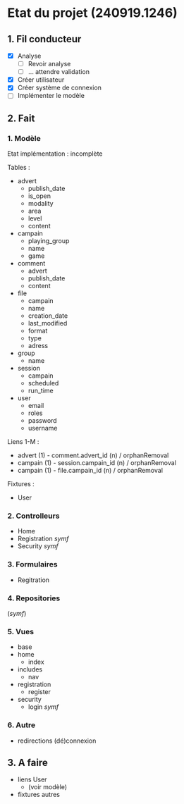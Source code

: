 # Etat du projet (240919.1246)

## 1. Fil conducteur

- [X] Analyse
    - [ ] Revoir analyse
    - [ ] ... attendre validation
- [X] Créer utilisateur
- [X] Créer système de connexion
- [ ] Implémenter le modèle

## 2. Fait

### 1. Modèle

Etat implémentation : incomplète

Tables :
- advert
    - publish_date
    - is_open
    - modality
    - area
    - level
    - content
- campain
    - playing_group
    - name
    - game
- comment
    - advert
    - publish_date
    - content
- file
    - campain
    - name
    - creation_date
    - last_modified
    - format
    - type
    - adress
- group
    - name
- session
    - campain
    - scheduled
    - run_time
- user
    - email
    - roles
    - password
    - username

Liens 1-M :
- advert (1) - comment.advert_id (n) / orphanRemoval
- campain (1) - session.campain_id (n) / orphanRemoval
- campain (1) - file.campain_id (n) / orphanRemoval
<!-- - group (1) - group_member.in_group_id (n) / orphanRemoval -->
<!-- - group_member (1) - campain.game_master_id (n) / NULL -->
<!-- - group_member (1) - file.author_id (n) -->
<!-- - user (1) - advert.author_id (n) / orphanRemoval -->
<!-- - user (1) - comment.author_id (n) / NULL -->
<!-- - user (1) - group_member.user_id (n) / orphanRemoval -->

Fixtures :
- User


### 2. Controlleurs

- Home
- Registration *symf*
- Security *symf*

### 3. Formulaires

- Regitration

### 4. Repositories

(*symf*)

### 5. Vues

- base
- home
    - index
- includes
    - nav
- registration
    - register
- security
    - login *symf*

### 6. Autre

- redirections (dé)connexion

## 3. A faire

- liens User
    - (voir modèle)
- fixtures autres